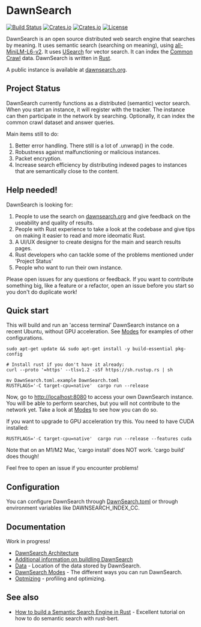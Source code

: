 # DawnSearch

[![Build Status](https://github.com/dawn-search/dawnsearch/workflows/Build/badge.svg?event=push)](https://github.com/dawn-search/dawnsearch/actions)
[![Crates.io](https://img.shields.io/crates/v/dawnsearch)](https://crates.io/crates/dawnsearch)
[![Crates.io](https://img.shields.io/crates/d/dawnsearch)](https://crates.io/crates/dawnsearch)
[![License](https://img.shields.io/crates/l/dawnsearch.svg)](LICENSE)

DawnSearch is an open source distributed web search engine that searches by meaning. It uses semantic search (searching on meaning), using [all-MiniLM-L6-v2](https://huggingface.co/sentence-transformers/all-MiniLM-L6-v2). It uses [USearch](https://github.com/unum-cloud/usearch) for vector search. It can index the [Common Crawl](https://commoncrawl.org/the-data/get-started/) data. DawnSearch is written in [Rust](https://www.rust-lang.org/).

A public instance is available at [dawnsearch.org](https://dawnsearch.org).

## Project Status

DawnSearch currently functions as a distributed (semantic) vector search. When you start an instance, it will register with the tracker. The instance can then participate in the network by searching. Optionally, it can index the common crawl dataset and answer queries.

Main items still to do:

1. Better error handling. There still is a lot of .unwrap() in the code.
2. Robustness against malfunctioning or malicious instances.
3. Packet encryption.
4. Increase search efficiency by distributing indexed pages to instances that are semantically close to the content.

## Help needed!

DawnSearch is looking for:

1. People to use the search on [dawnsearch.org](https://dawnsearch.org) and give feedback on the useability and quality of results.
2. People with Rust experience to take a look at the codebase and give tips on making it easier to read and more ideomatic Rust.
3. A UI/UX designer to create designs for the main and search results pages.
4. Rust developers who can tackle some of the problems mentioned under 'Project Status'
5. People who want to run their own instance.

Please open issues for any questions or feedback. If you want to contribute something big, like a feature or a refactor, open an issue before you start so you don't do duplicate work!

## Quick start

This will build and run an 'access terminal' DawnSearch instance on a recent Ubuntu, without GPU acceleration. See [Modes](Modes.md) for examples of other configurations.

    sudo apt-get update && sudo apt-get install -y build-essential pkg-config

    # Install rust if you don't have it already:
    curl --proto '=https' --tlsv1.2 -sSf https://sh.rustup.rs | sh

    mv DawnSearch.toml.example DawnSearch.toml
    RUSTFLAGS='-C target-cpu=native'  cargo run --release

Now, go to [http://localhost:8080](http://localhost:8080) to access your own DawnSearch instance. You will be able to perform searches, but you will not contribute to the network yet. Take a look at [Modes](Modes.md) to see how you can do so.

If you want to upgrade to GPU acceleration try this. You need to have CUDA installed:

    RUSTFLAGS='-C target-cpu=native'  cargo run --release --features cuda

Note that on an M1/M2 Mac, 'cargo install' does NOT work. 'cargo build' does though!

Feel free to open an issue if you encounter problems!

## Configuration

You can configure DawnSearch through [DawnSearch.toml](DawnSearch.toml) or through environment variables like DAWNSEARCH_INDEX_CC.

## Documentation

Work in progress!

- [DawnSearch Architecture](doc/architecture.md)
- [Additional information on buildling DawnSearch](doc/build.md)
- [Data](doc/data.md) - Location of the data stored by DawnSearch.
- [DawnSearch Modes](doc/modes.md) - The different ways you can run DawnSearch.
- [Optmizing](doc/optimizing.md) - profiling and optimizing.

## See also

- [How to build a Semantic Search Engine in Rust](https://sachaarbonel.medium.com/how-to-build-a-semantic-search-engine-in-rust-e96e6378cfd9) - Excellent tutorial on how to do semantic search with rust-bert.
